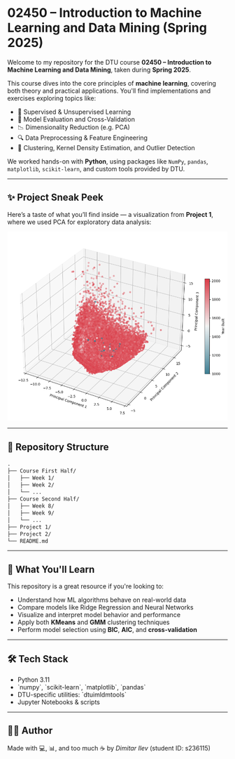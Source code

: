# 02450 – Introduction to Machine Learning and Data Mining (Spring 2025)

Welcome to my repository for the DTU course **02450 – Introduction to Machine Learning and Data Mining**, taken during **Spring 2025**.  

This course dives into the core principles of **machine learning**, covering both theory and practical applications. You'll find implementations and exercises exploring topics like:

- 🤖 Supervised & Unsupervised Learning  
- 🧮 Model Evaluation and Cross-Validation  
- 📉 Dimensionality Reduction (e.g. PCA)  
- 🔍 Data Preprocessing & Feature Engineering  
- 🔬 Clustering, Kernel Density Estimation, and Outlier Detection

We worked hands-on with **Python**, using packages like `NumPy`, `pandas`, `matplotlib`, `scikit-learn`, and custom tools provided by DTU.

---

## ✨ Project Sneak Peek

Here’s a taste of what you’ll find inside — a visualization from **Project 1**, where we used PCA for exploratory data analysis:

<p align="center">
  <img src="Project 1/img/3DSkatter.png" alt="PCA Analysis from Project 1" width="600"/>
</p>

---

## 📁 Repository Structure

```plaintext
.
├── Course First Half/
│   ├── Week 1/
│   ├── Week 2/
│   └── ...
├── Course Second Half/
│   ├── Week 8/
│   ├── Week 9/
│   └── ...
├── Project 1/
├── Project 2/
└── README.md

```
---

## 🧠 What You'll Learn

This repository is a great resource if you're looking to:
- Understand how ML algorithms behave on real-world data
- Compare models like Ridge Regression and Neural Networks
- Visualize and interpret model behavior and performance
- Apply both **KMeans** and **GMM** clustering techniques
- Perform model selection using **BIC**, **AIC**, and **cross-validation**

---

## 🛠️ Tech Stack

- Python 3.11  
- \`numpy\`, \`scikit-learn\`, \`matplotlib\`, \`pandas\`  
- DTU-specific utilities: \`dtuimldmtools\`  
- Jupyter Notebooks & scripts

---

## 🧑‍💻 Author

Made with 💻, 📊, and too much ☕ by *Dimitar Ilev* (student ID: s236115)
